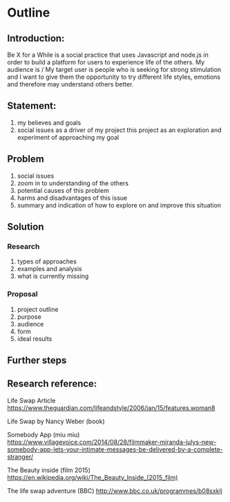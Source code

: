 # Outline

## Introduction:
Be X for a While is a social practice that uses Javascript and node.js in order to build a platform for users to experience life of the others. My audience is / My target user is		people who is seeking for strong stimulation and I want to give them the opportunity to try different life styles, emotions and therefore may understand others better.

## Statement:
1. my believes and goals
2. social issues as a driver of my project
this project as an exploration and experiment of approaching my goal

## Problem
1. social issues
2. zoom in to understanding of the others
3. potential causes of this problem
4. harms and disadvantages of this issue
5. summary and indication of how to explore on and improve this situation

## Solution
### Research
1. types of approaches
2. examples and analysis
3. what is currently missing

### Proposal
1. project outline
2. purpose
3. audience
4. form
5. ideal results

## Further steps



## Research reference:
Life Swap Article https://www.theguardian.com/lifeandstyle/2006/jan/15/features.woman8 

Life Swap by Nancy Weber (book)

Somebody App (miu miu) https://www.villagevoice.com/2014/08/28/filmmaker-miranda-julys-new-somebody-app-lets-your-intimate-messages-be-delivered-by-a-complete-stranger/ 

The Beauty inside (film 2015) https://en.wikipedia.org/wiki/The_Beauty_Inside_(2015_film) 

The life swap adventure (BBC) http://www.bbc.co.uk/programmes/b08sxklj 
